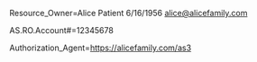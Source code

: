 Resource_Owner=Alice Patient  6/16/1956  alice@alicefamily.com

AS.RO.Account#=12345678

Authorization_Agent=https://alicefamily.com/as3